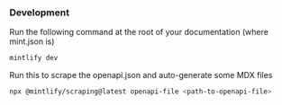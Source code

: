 ### Development
Run the following command at the root of your documentation (where mint.json is)

```zsh
mintlify dev
```

Run this to scrape the openapi.json and auto-generate some MDX files

```zsh
npx @mintlify/scraping@latest openapi-file <path-to-openapi-file>
```

